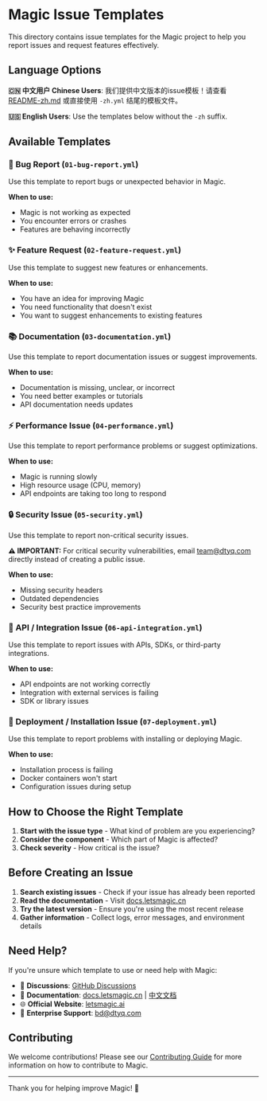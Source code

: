 # Magic Issue Templates

This directory contains issue templates for the Magic project to help you report issues and request features effectively.

## Language Options

**🇨🇳 中文用户 Chinese Users**: 我们提供中文版本的issue模板！请查看 [README-zh.md](README-zh.md) 或直接使用 `-zh.yml` 结尾的模板文件。

**🇺🇸 English Users**: Use the templates below without the `-zh` suffix.

## Available Templates

### 🐛 Bug Report (`01-bug-report.yml`)
Use this template to report bugs or unexpected behavior in Magic.

**When to use:**
- Magic is not working as expected
- You encounter errors or crashes
- Features are behaving incorrectly

### ✨ Feature Request (`02-feature-request.yml`)
Use this template to suggest new features or enhancements.

**When to use:**
- You have an idea for improving Magic
- You need functionality that doesn't exist
- You want to suggest enhancements to existing features

### 📚 Documentation (`03-documentation.yml`)
Use this template to report documentation issues or suggest improvements.

**When to use:**
- Documentation is missing, unclear, or incorrect
- You need better examples or tutorials
- API documentation needs updates

### ⚡ Performance Issue (`04-performance.yml`)
Use this template to report performance problems or suggest optimizations.

**When to use:**
- Magic is running slowly
- High resource usage (CPU, memory)
- API endpoints are taking too long to respond

### 🔒 Security Issue (`05-security.yml`)
Use this template to report non-critical security issues.

**⚠️ IMPORTANT:** For critical security vulnerabilities, email team@dtyq.com directly instead of creating a public issue.

**When to use:**
- Missing security headers
- Outdated dependencies
- Security best practice improvements

### 🔌 API / Integration Issue (`06-api-integration.yml`)
Use this template to report issues with APIs, SDKs, or third-party integrations.

**When to use:**
- API endpoints are not working correctly
- Integration with external services is failing
- SDK or library issues

### 🚀 Deployment / Installation Issue (`07-deployment.yml`)
Use this template to report problems with installing or deploying Magic.

**When to use:**
- Installation process is failing
- Docker containers won't start
- Configuration issues during setup

## How to Choose the Right Template

1. **Start with the issue type** - What kind of problem are you experiencing?
2. **Consider the component** - Which part of Magic is affected?
3. **Check severity** - How critical is the issue?

## Before Creating an Issue

1. **Search existing issues** - Check if your issue has already been reported
2. **Read the documentation** - Visit [docs.letsmagic.cn](https://docs.letsmagic.cn/en)
3. **Try the latest version** - Ensure you're using the most recent release
4. **Gather information** - Collect logs, error messages, and environment details

## Need Help?

If you're unsure which template to use or need help with Magic:

- 💬 **Discussions**: [GitHub Discussions](https://github.com/dtyq/magic/discussions)
- 📖 **Documentation**: [docs.letsmagic.cn](https://docs.letsmagic.cn/en) | [中文文档](https://docs.letsmagic.cn/zh)
- 🌐 **Official Website**: [letsmagic.ai](https://www.letsmagic.ai)
- 📧 **Enterprise Support**: bd@dtyq.com

## Contributing

We welcome contributions! Please see our [Contributing Guide](../../CONTRIBUTING.md) for more information on how to contribute to Magic.

---

Thank you for helping improve Magic! 🔮 